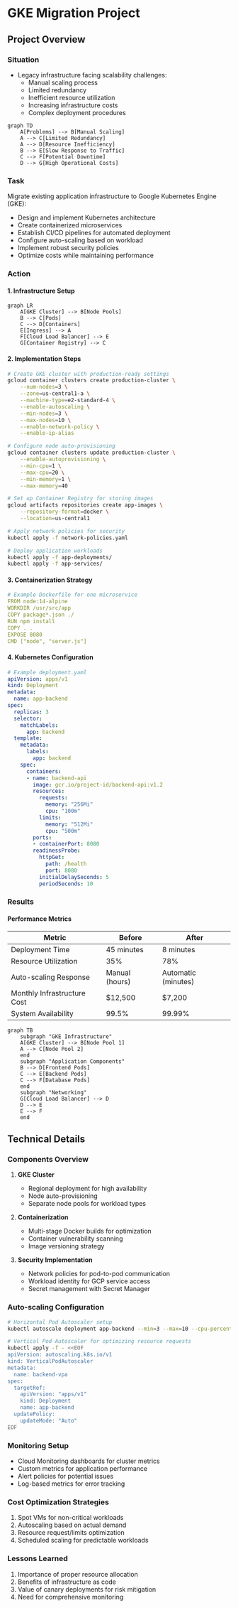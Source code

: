 # GKE Migration Project

## Project Overview

### Situation
- Legacy infrastructure facing scalability challenges:
  - Manual scaling process
  - Limited redundancy
  - Inefficient resource utilization
  - Increasing infrastructure costs
  - Complex deployment procedures

```mermaid
graph TD
    A[Problems] --> B[Manual Scaling]
    A --> C[Limited Redundancy]
    A --> D[Resource Inefficiency]
    B --> E[Slow Response to Traffic]
    C --> F[Potential Downtime]
    D --> G[High Operational Costs]
```

### Task
Migrate existing application infrastructure to Google Kubernetes Engine (GKE):
- Design and implement Kubernetes architecture
- Create containerized microservices
- Establish CI/CD pipelines for automated deployment
- Configure auto-scaling based on workload
- Implement robust security policies
- Optimize costs while maintaining performance

### Action

#### 1. Infrastructure Setup

```mermaid
graph LR
    A[GKE Cluster] --> B[Node Pools]
    B --> C[Pods]
    C --> D[Containers]
    E[Ingress] --> A
    F[Cloud Load Balancer] --> E
    G[Container Registry] --> C
```

#### 2. Implementation Steps

```bash
# Create GKE cluster with production-ready settings
gcloud container clusters create production-cluster \
    --num-nodes=3 \
    --zone=us-central1-a \
    --machine-type=e2-standard-4 \
    --enable-autoscaling \
    --min-nodes=3 \
    --max-nodes=10 \
    --enable-network-policy \
    --enable-ip-alias

# Configure node auto-provisioning
gcloud container clusters update production-cluster \
    --enable-autoprovisioning \
    --min-cpu=1 \
    --max-cpu=20 \
    --min-memory=1 \
    --max-memory=40

# Set up Container Registry for storing images
gcloud artifacts repositories create app-images \
    --repository-format=docker \
    --location=us-central1

# Apply network policies for security
kubectl apply -f network-policies.yaml

# Deploy application workloads
kubectl apply -f app-deployments/
kubectl apply -f app-services/
```

#### 3. Containerization Strategy

```yaml
# Example Dockerfile for one microservice
FROM node:14-alpine
WORKDIR /usr/src/app
COPY package*.json ./
RUN npm install
COPY . .
EXPOSE 8080
CMD ["node", "server.js"]
```

#### 4. Kubernetes Configuration

```yaml
# Example deployment.yaml
apiVersion: apps/v1
kind: Deployment
metadata:
  name: app-backend
spec:
  replicas: 3
  selector:
    matchLabels:
      app: backend
  template:
    metadata:
      labels:
        app: backend
    spec:
      containers:
      - name: backend-api
        image: gcr.io/project-id/backend-api:v1.2
        resources:
          requests:
            memory: "256Mi"
            cpu: "100m"
          limits:
            memory: "512Mi"
            cpu: "500m"
        ports:
        - containerPort: 8080
        readinessProbe:
          httpGet:
            path: /health
            port: 8080
          initialDelaySeconds: 5
          periodSeconds: 10
```

### Results

#### Performance Metrics
| Metric | Before | After |
|--------|---------|--------|
| Deployment Time | 45 minutes | 8 minutes |
| Resource Utilization | 35% | 78% |
| Auto-scaling Response | Manual (hours) | Automatic (minutes) |
| Monthly Infrastructure Cost | $12,500 | $7,200 |
| System Availability | 99.5% | 99.99% |

```mermaid
graph TB
    subgraph "GKE Infrastructure"
    A[GKE Cluster] --> B[Node Pool 1]
    A --> C[Node Pool 2]
    end
    subgraph "Application Components"
    B --> D[Frontend Pods]
    C --> E[Backend Pods]
    C --> F[Database Pods]
    end
    subgraph "Networking"
    G[Cloud Load Balancer] --> D
    D --> E
    E --> F
    end
```

## Technical Details

### Components Overview
1. **GKE Cluster**
   - Regional deployment for high availability
   - Node auto-provisioning
   - Separate node pools for workload types

2. **Containerization**
   - Multi-stage Docker builds for optimization
   - Container vulnerability scanning
   - Image versioning strategy

3. **Security Implementation**
   - Network policies for pod-to-pod communication
   - Workload identity for GCP service access
   - Secret management with Secret Manager

### Auto-scaling Configuration
```bash
# Horizontal Pod Autoscaler setup
kubectl autoscale deployment app-backend --min=3 --max=10 --cpu-percent=70

# Vertical Pod Autoscaler for optimizing resource requests
kubectl apply -f - <<EOF
apiVersion: autoscaling.k8s.io/v1
kind: VerticalPodAutoscaler
metadata:
  name: backend-vpa
spec:
  targetRef:
    apiVersion: "apps/v1"
    kind: Deployment
    name: app-backend
  updatePolicy:
    updateMode: "Auto"
EOF
```

### Monitoring Setup
- Cloud Monitoring dashboards for cluster metrics
- Custom metrics for application performance
- Alert policies for potential issues
- Log-based metrics for error tracking

### Cost Optimization Strategies
1. Spot VMs for non-critical workloads
2. Autoscaling based on actual demand
3. Resource request/limits optimization
4. Scheduled scaling for predictable workloads

### Lessons Learned
1. Importance of proper resource allocation
2. Benefits of infrastructure as code
3. Value of canary deployments for risk mitigation
4. Need for comprehensive monitoring